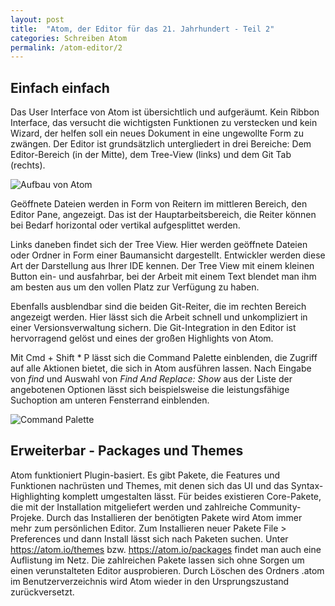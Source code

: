 ```yaml
---
layout: post
title:  "Atom, der Editor für das 21. Jahrhundert - Teil 2"
categories: Schreiben Atom
permalink: /atom-editor/2
---
```


## Einfach einfach
Das User Interface von Atom ist übersichtlich und aufgeräumt. Kein Ribbon Interface, das versucht die wichtigsten Funktionen zu verstecken und kein Wizard, der helfen soll ein neues Dokument in eine ungewollte Form zu zwängen. Der Editor ist grundsätzlich untergliedert in drei Bereiche: Dem Editor-Bereich (in der Mitte), dem Tree-View (links) und dem Git Tab (rechts).

![Aufbau von Atom](/atom-editor/atom.png)

Geöffnete Dateien werden in Form von Reitern im mittleren Bereich, den Editor Pane, angezeigt. Das ist der Hauptarbeitsbereich, die Reiter können bei Bedarf horizontal oder vertikal aufgesplittet werden.

Links daneben findet sich der Tree View. Hier werden geöffnete Dateien oder Ordner in Form einer Baumansicht dargestellt. Entwickler werden diese Art der Darstellung aus Ihrer IDE kennen. Der Tree View mit einem kleinen Button ein- und ausfahrbar, bei der Arbeit mit einem Text blendet man ihm am besten aus um den vollen Platz zur Verfügung zu haben.

Ebenfalls ausblendbar sind die beiden Git-Reiter, die im rechten Bereich angezeigt werden. Hier lässt sich die Arbeit schnell und unkompliziert in einer Versionsverwaltung sichern. Die Git-Integration in den Editor ist hervorragend gelöst und eines der großen Highlights von Atom.

Mit Cmd + Shift * P lässt sich die Command Palette einblenden, die Zugriff auf alle Aktionen bietet, die sich in Atom ausführen lassen. Nach Eingabe von _find_ und Auswahl von _Find And Replace: Show_ aus der Liste der angebotenen Optionen lässt sich beispielsweise die leistungsfähige Suchoption am unteren Fensterrand einblenden.

![Command Palette](atom-editor/command.png)


## Erweiterbar - Packages und Themes
Atom funktioniert Plugin-basiert. Es gibt Pakete, die Features und Funktionen nachrüsten und Themes, mit denen sich das UI und das Syntax-Highlighting komplett umgestalten lässt. Für beides existieren Core-Pakete, die mit der Installation mitgeliefert werden und zahlreiche Community-Projeke. Durch das Installieren der benötigten Pakete wird Atom immer mehr zum persönlichen Editor. Zum Installieren neuer Pakete File > Preferences und dann Install lässt sich nach Paketen suchen. Unter https://atom.io/themes bzw. https://atom.io/packages findet man auch eine Auflistung im Netz. Die zahlreichen Pakete lassen sich ohne Sorgen um einen verunstalteten Editor ausprobieren. Durch Löschen des Ordners .atom im Benutzerverzeichnis wird Atom wieder in den Ursprungszustand zurückversetzt.
